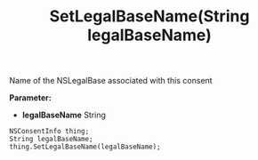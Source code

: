 ﻿---
uid: crmscript_ref_NSConsentInfo_SetLegalBaseName
title: SetLegalBaseName(String legalBaseName)
intellisense: NSConsentInfo.SetLegalBaseName
keywords: NSConsentInfo, GetLegalBaseName
so.topic: reference
---

Name of the NSLegalBase associated with this consent

**Parameter:** 
 - **legalBaseName** String

```crmscript
NSConsentInfo thing;
String legalBaseName;
thing.SetLegalBaseName(legalBaseName);
```

